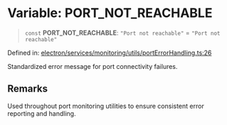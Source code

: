 # Variable: PORT\_NOT\_REACHABLE

> `const` **PORT\_NOT\_REACHABLE**: `"Port not reachable"` = `"Port not reachable"`

Defined in: [electron/services/monitoring/utils/portErrorHandling.ts:26](https://github.com/Nick2bad4u/Uptime-Watcher/blob/8a1973382d5fe14c52996ecda381894eb7ecd4a6/electron/services/monitoring/utils/portErrorHandling.ts#L26)

Standardized error message for port connectivity failures.

## Remarks

Used throughout port monitoring utilities to ensure consistent error reporting and handling.
